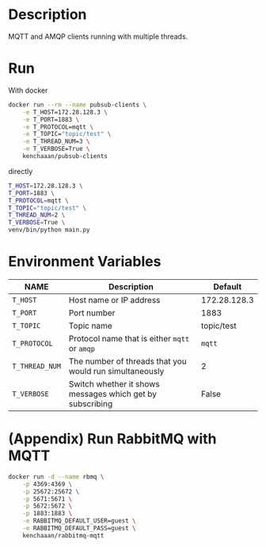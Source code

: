# Description

MQTT and AMQP clients running with multiple threads.

# Run

With docker

```bash
docker run --rm --name pubsub-clients \
    -e T_HOST=172.28.128.3 \
    -e T_PORT=1883 \
    -e T_PROTOCOL=mqtt \
    -e T_TOPIC="topic/test" \
    -e T_THREAD_NUM=3 \
    -e T_VERBOSE=True \
    kenchaaan/pubsub-clients
```

directly

```bash
T_HOST=172.28.128.3 \
T_PORT=1883 \
T_PROTOCOL=mqtt \
T_TOPIC="topic/test" \
T_THREAD_NUM=2 \
T_VERBOSE=True \
venv/bin/python main.py
```

# Environment Variables

|NAME|Description|Default|
|---|---|---|
|`T_HOST`|Host name or IP address|172.28.128.3|
|`T_PORT`|Port number|1883|
|`T_TOPIC`|Topic name|topic/test|
|`T_PROTOCOL`|Protocol name that is either `mqtt` or `amqp`|`mqtt`|
|`T_THREAD_NUM`|The number of threads that you would run simultaneously|2|
|`T_VERBOSE`|Switch whether it shows messages which get by subscribing|False|

# (Appendix) Run RabbitMQ with MQTT

```bash
docker run -d --name rbmq \
    -p 4369:4369 \
    -p 25672:25672 \
    -p 5671:5671 \
    -p 5672:5672 \
    -p 1883:1883 \
    -e RABBITMQ_DEFAULT_USER=guest \
    -e RABBITMQ_DEFAULT_PASS=guest \
    kenchaaan/rabbitmq-mqtt
``` 